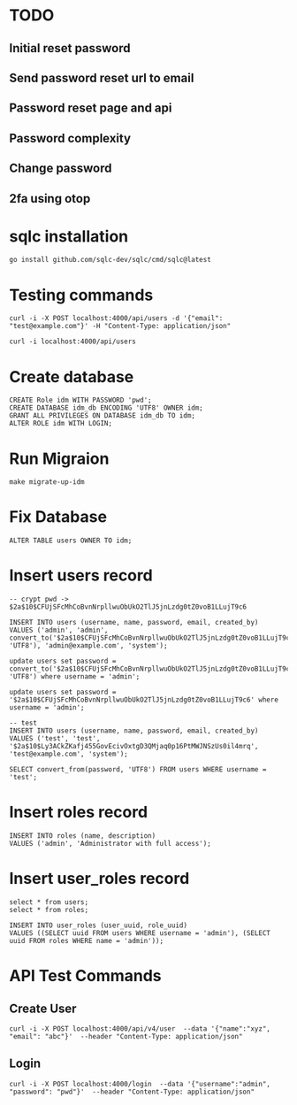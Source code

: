 # TODO

## Initial reset password 
## Send password reset url to email
## Password reset page and api
## Password complexity
## Change password
## 2fa using otop

# sqlc installation

    go install github.com/sqlc-dev/sqlc/cmd/sqlc@latest

# Testing commands

    curl -i -X POST localhost:4000/api/users -d '{"email": "test@example.com"}' -H "Content-Type: application/json" 
    
    curl -i localhost:4000/api/users

# Create database

    CREATE Role idm WITH PASSWORD 'pwd';
    CREATE DATABASE idm_db ENCODING 'UTF8' OWNER idm;
    GRANT ALL PRIVILEGES ON DATABASE idm_db TO idm;
    ALTER ROLE idm WITH LOGIN;
    
# Run Migraion

    make migrate-up-idm
     
# Fix Database

    ALTER TABLE users OWNER TO idm;
   
   
# Insert users record
    -- crypt pwd -> $2a$10$CFUjSFcMhCoBvnNrpllwuObUkO2TlJ5jnLzdg0tZ0voB1LLujT9c6
    
    INSERT INTO users (username, name, password, email, created_by)
    VALUES ('admin', 'admin', convert_to('$2a$10$CFUjSFcMhCoBvnNrpllwuObUkO2TlJ5jnLzdg0tZ0voB1LLujT9c6', 'UTF8'), 'admin@example.com', 'system');
    
    update users set password = convert_to('$2a$10$CFUjSFcMhCoBvnNrpllwuObUkO2TlJ5jnLzdg0tZ0voB1LLujT9c6', 'UTF8') where username = 'admin';
    
    update users set password = '$2a$10$CFUjSFcMhCoBvnNrpllwuObUkO2TlJ5jnLzdg0tZ0voB1LLujT9c6' where username = 'admin';
    
    -- test
    INSERT INTO users (username, name, password, email, created_by)
    VALUES ('test', 'test', '$2a$10$Ly3ACkZKafj455GovEcivOxtgD3QMjaq0p16PtMWJNSzUs0il4mrq', 'test@example.com', 'system');
    
    SELECT convert_from(password, 'UTF8') FROM users WHERE username = 'test';
    

# Insert roles record

    INSERT INTO roles (name, description)
    VALUES ('admin', 'Administrator with full access');
     
# Insert user_roles record

    select * from users;
    select * from roles;
    
    INSERT INTO user_roles (user_uuid, role_uuid)
    VALUES ((SELECT uuid FROM users WHERE username = 'admin'), (SELECT uuid FROM roles WHERE name = 'admin'));
    
    
# API Test Commands

## Create User

    curl -i -X POST localhost:4000/api/v4/user  --data '{"name":"xyz", "email": "abc"}'  --header "Content-Type: application/json"


## Login

    curl -i -X POST localhost:4000/login  --data '{"username":"admin", "password": "pwd"}'  --header "Content-Type: application/json"

    